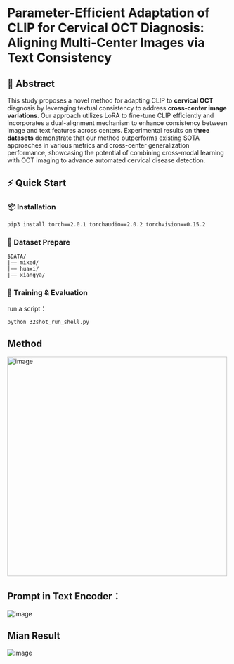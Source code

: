 # Parameter-Efficient Adaptation of CLIP for Cervical OCT Diagnosis: Aligning Multi-Center Images via Text Consistency
## 📝 Abstract

This study proposes a novel method for adapting CLIP to **cervical OCT** diagnosis by leveraging textual consistency to address **cross-center image variations**. Our approach utilizes LoRA to fine-tune CLIP efficiently and incorporates a dual-alignment mechanism to enhance consistency between image and text features across centers. Experimental results on **three datasets** demonstrate that our method outperforms existing SOTA approaches in various metrics and cross-center generalization performance, showcasing the potential of combining cross-modal learning with OCT imaging to advance automated cervical disease detection. 

## ⚡️ Quick Start

### 📦 Installation

```
pip3 install torch==2.0.1 torchaudio==2.0.2 torchvision==0.15.2
```

### 📁 Dataset Prepare

```
$DATA/
|–– mixed/
|–– huaxi/
|–– xiangya/
```

### 🚀 Training & Evaluation

run a script：
```
python 32shot_run_shell.py
```
## Method

<img src="https://github.com/user-attachments/assets/4d89936f-b93b-4317-a099-4a0d1b85b61f" alt="image" width="500"/>



## Prompt in Text Encoder：
![image](https://github.com/user-attachments/assets/9d869c94-b3ef-41f3-8f75-3a8af6d74511)


## Mian Result

![image](https://github.com/user-attachments/assets/2c497714-f92f-4b9f-aa11-0e53849d32d8)

